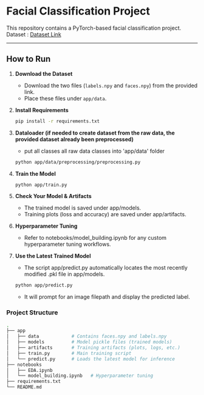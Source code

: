 # Facial Classification Project

This repository contains a PyTorch-based facial classification project.
Dataset : [Dataset Link](https://drive.google.com/drive/folders/1yOA85V1-gOsK3zgnBDuqwitWoNxPBNOg)

---

## How to Run

1. **Download the Dataset**  
   - Download the two files (`labels.npy` and `faces.npy`) from the provided link.
   - Place these files under `app/data`.

2. **Install Requirements**  
   ```bash
   pip install -r requirements.txt

3. **Dataloader (if needed to create dataset from the raw data, the provided dataset already been preprocessed)**  
   - put all classes all raw data classes into 'app/data' folder
   ```bash
   python app/data/preprocessing/preprocessing.py

4. **Train the Model**  
   ```bash
   python app/train.py

5. **Check Your Model & Artifacts**  
   - The trained model is saved under app/models.
   - Training plots (loss and accuracy) are saved under app/artifacts.

6. **Hyperparameter Tuning**  
   - Refer to notebooks/model_building.ipynb for any custom hyperparameter tuning workflows.

7. **Use the Latest Trained Model**
   - The script app/predict.py automatically locates the most recently modified .pkl file in app/models.
   ```bash
   python app/predict.py
   ```
   - It will prompt for an image filepath and display the predicted label.

### Project Structure
 ```bash
.
├── app
│   ├── data            # Contains faces.npy and labels.npy
│   ├── models          # Model pickle files (trained models)
│   ├── artifacts       # Training artifacts (plots, logs, etc.)
│   ├── train.py        # Main training script
│   └── predict.py      # Loads the latest model for inference 
├── notebooks
│   ├── EDA.ipynb  
│   └── model_building.ipynb   # Hyperparameter tuning
├── requirements.txt
└── README.md

